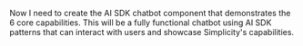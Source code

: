 Now I need to create the AI SDK chatbot component that demonstrates the 6 core capabilities. This will be a fully functional chatbot using AI SDK patterns that can interact with users and showcase Simplicity's capabilities.
